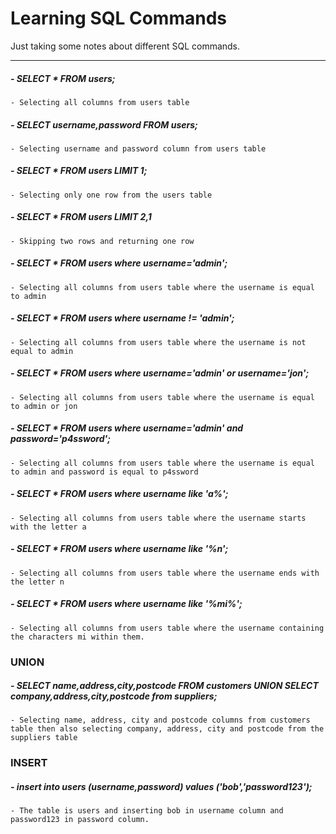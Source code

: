 # Learning SQL Commands

Just taking some notes about different SQL commands.

---------------------------------------------

##### - SELECT * FROM users;
	- Selecting all columns from users table

##### - SELECT username,password FROM users;
	- Selecting username and password column from users table

##### - SELECT * FROM users LIMIT 1;
	- Selecting only one row from the users table

##### - SELECT * FROM users LIMIT 2,1
	- Skipping two rows and returning one row

##### - SELECT * FROM users where username='admin';
	- Selecting all columns from users table where the username is equal to admin

##### - SELECT * FROM users where username != 'admin';
	- Selecting all columns from users table where the username is not equal to admin

##### - SELECT * FROM users where username='admin' or username='jon';
	- Selecting all columns from users table where the username is equal to admin or jon

##### - SELECT * FROM users where username='admin' and password='p4ssword';
	- Selecting all columns from users table where the username is equal to admin and password is equal to p4ssword

##### - SELECT * FROM users where username like 'a%';
	- Selecting all columns from users table where the username starts with the letter a

##### - SELECT * FROM users where username like '%n';
	- Selecting all columns from users table where the username ends with the letter n

##### - SELECT * FROM users where username like '%mi%';
	- Selecting all columns from users table where the username containing the characters mi within them.


### UNION

##### - SELECT name,address,city,postcode FROM customers UNION SELECT company,address,city,postcode from suppliers;
	- Selecting name, address, city and postcode columns from customers table then also selecting company, address, city and postcode from the suppliers table


### INSERT

##### - insert into users (username,password) values ('bob','password123');
	- The table is users and inserting bob in username column and password123 in password column.